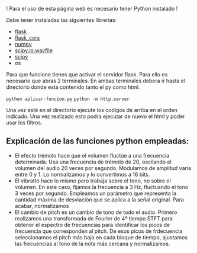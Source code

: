 ! Para el uso de esta página web es necesario tener Python instalado !

Debe tener instaladas las siguientes librerias:
- [flask](https://flask.palletsprojects.com/en/3.0.x/)
- [flask_cors](https://pypi.org/project/Flask-Cors/1.10.3/)
- [numpy](https://numpy.org/)
- [scipy.io.wavfile](https://docs.scipy.org/doc/scipy/reference/generated/scipy.io.wavfile.read.html)
- [scipy](https://scipy.org/)
- os

Para que funcione tienes que activar el servidor flask. Para ello es necesario que abras 2 terminales.
En ambas terminales debera ir hasta el directorio donde esta contenido tanto el py como html.

`python aplicar-funcion.py`
`python -m http.server`

Una vez esté en el directorio ejecute los codigos de arriba en el orden indicado. 
Una vez realizado esto podra ejecutar de nuevo el html y poder usar los filtros.

## Explicación de las funciones python empleadas:
- El efecto trémolo hace que el volumen fluctúe a una frecuencia determinada. Usa una frecuencia de trémolo de 20, oscilando el volumen del audio 20 veces por segundo. Modulamos de amplitud varia entre 0 y 1. Lo normalizamos y lo convertimos a 16 bits.
- El vibratto hace lo mismo pero trabaja sobre el tono, no sobre el volumen. En este caso, fijamos la frecuencia a 3 Hz, fluctuando el tono 3 veces por segundo. Empleamos un parámetro que representa la cantidad máxima de desviación que se aplica a la señal original. Para acabar, normalizamos 
- El cambio de pitch es un cambio de tono de todo el audio. Primero realizamos una transformada de Fourier de 4º tiempo STFT para obtener el espectro de frecuencias para identificar los picos de frecuencia que corresponden al pitch. De esos picos de frdecuencia seleccionamos el pitch más bajo en cada bloque de tiempo, ajustamos las frecuencias al tono de la nota más cercana y normalizamos.